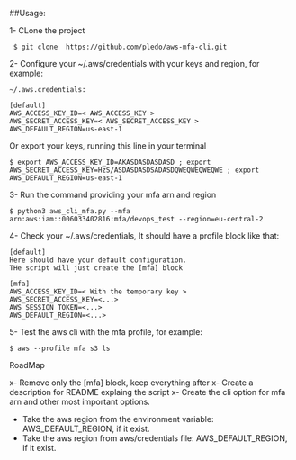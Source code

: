 ##Usage:

1- CLone the project
```
 $ git clone  https://github.com/pledo/aws-mfa-cli.git
```

2-  Configure your ~/.aws/credentials with your keys and region, for example:
```
~/.aws.credentials:

[default]
AWS_ACCESS_KEY_ID=< AWS_ACCESS_KEY >
AWS_SECRET_ACCESS_KEY=< AWS_SECRET_ACCESS_KEY >
AWS_DEFAULT_REGION=us-east-1
```
Or export your keys, running this line in your terminal

```
$ export AWS_ACCESS_KEY_ID=AKASDASDASDASD ; export AWS_SECRET_ACCESS_KEY=HzS/ASDASDASDSADASDQWEQWEQWEQWE ; export AWS_DEFAULT_REGION=us-east-1
```

3- Run the command providing your mfa arn and region

```
$ python3 aws_cli_mfa.py --mfa arn:aws:iam::006033402816:mfa/devops_test --region=eu-central-2
```

4- Check your ~/.aws/credentials, It should have a profile block like that:
```
[default]
Here should have your default configuration.
THe script will just create the [mfa] block

[mfa]
AWS_ACCESS_KEY_ID=< With the temporary key >
AWS_SECRET_ACCESS_KEY=<...>
AWS_SESSION_TOKEN=<...>
AWS_DEFAULT_REGION=<...>
```

5- Test the aws cli with the mfa profile, for example:

```
$ aws --profile mfa s3 ls
```

RoadMap

x- Remove only the [mfa] block, keep everything after
x- Create a description for README explaing the script
x- Create the cli option for mfa arn and other most important options.
- Take the aws region from the environment variable: AWS_DEFAULT_REGION, if it exist.
- Take the aws region from aws/credentials file: AWS_DEFAULT_REGION, if it exist.

